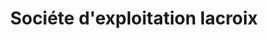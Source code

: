 ---
title: "Sociéte d'exploitation lacroix"
url: /chasseneuil-du-poitou/societe-dexploitation-lacroix/
shop: réparation de voitures
---